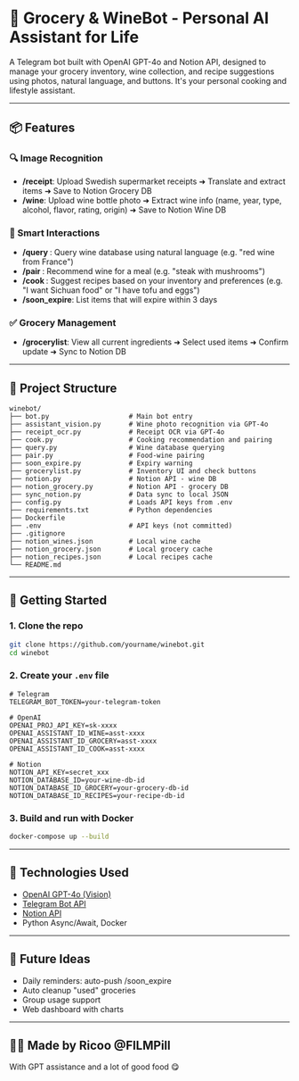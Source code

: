 # 🍷 Grocery & WineBot - Personal AI Assistant for Life

A Telegram bot built with OpenAI GPT-4o and Notion API, designed to manage your grocery inventory, wine collection, and recipe suggestions using photos, natural language, and buttons. It's your personal cooking and lifestyle assistant.

---

## 📦 Features

### 🔍 Image Recognition
- **/receipt**: Upload Swedish supermarket receipts ➜ Translate and extract items ➜ Save to Notion Grocery DB
- **/wine**: Upload wine bottle photo ➜ Extract wine info (name, year, type, alcohol, flavor, rating, origin) ➜ Save to Notion Wine DB

### 🧠 Smart Interactions
- **/query <text>**: Query wine database using natural language (e.g. "red wine from France")
- **/pair <food>**: Recommend wine for a meal (e.g. "steak with mushrooms")
- **/cook <query>**: Suggest recipes based on your inventory and preferences (e.g. "I want Sichuan food" or "I have tofu and eggs")
- **/soon_expire**: List items that will expire within 3 days

### ✅ Grocery Management
- **/grocerylist**: View all current ingredients ➜ Select used items ➜ Confirm update ➜ Sync to Notion DB

---

## 📂 Project Structure

```
winebot/
├── bot.py                    # Main bot entry
├── assistant_vision.py       # Wine photo recognition via GPT-4o
├── receipt_ocr.py            # Receipt OCR via GPT-4o
├── cook.py                   # Cooking recommendation and pairing
├── query.py                  # Wine database querying
├── pair.py                   # Food-wine pairing
├── soon_expire.py            # Expiry warning
├── grocerylist.py            # Inventory UI and check buttons
├── notion.py                 # Notion API - wine DB
├── notion_grocery.py         # Notion API - grocery DB
├── sync_notion.py            # Data sync to local JSON
├── config.py                 # Loads API keys from .env
├── requirements.txt          # Python dependencies
├── Dockerfile
├── .env                      # API keys (not committed)
├── .gitignore
├── notion_wines.json         # Local wine cache
├── notion_grocery.json       # Local grocery cache
├── notion_recipes.json       # Local recipes cache
└── README.md
```

---

## 🚀 Getting Started

### 1. Clone the repo
```bash
git clone https://github.com/yourname/winebot.git
cd winebot
```

### 2. Create your `.env` file
```env
# Telegram
TELEGRAM_BOT_TOKEN=your-telegram-token

# OpenAI
OPENAI_PROJ_API_KEY=sk-xxxx
OPENAI_ASSISTANT_ID_WINE=asst-xxxx
OPENAI_ASSISTANT_ID_GROCERY=asst-xxxx
OPENAI_ASSISTANT_ID_COOK=asst-xxxx

# Notion
NOTION_API_KEY=secret_xxx
NOTION_DATABASE_ID=your-wine-db-id
NOTION_DATABASE_ID_GROCERY=your-grocery-db-id
NOTION_DATABASE_ID_RECIPES=your-recipe-db-id
```

### 3. Build and run with Docker
```bash
docker-compose up --build
```

---

## 🧠 Technologies Used
- [OpenAI GPT-4o (Vision)](https://platform.openai.com)
- [Telegram Bot API](https://core.telegram.org/bots)
- [Notion API](https://developers.notion.com)
- Python Async/Await, Docker

---

## 📌 Future Ideas
- Daily reminders: auto-push /soon_expire
- Auto cleanup "used" groceries
- Group usage support
- Web dashboard with charts

---

## 🧑‍🍳 Made by Ricoo @FILMPill
With GPT assistance and a lot of good food 😋
